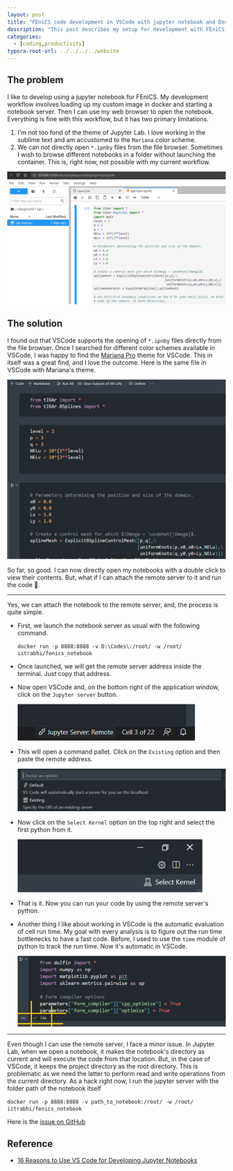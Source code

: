 ```yaml
---
layout: post
title: "FEniCS code development in VSCode with jupyter notebook and Docker."
description: "This post describes my setup for development with FEniCS and Docker in VSCode."
categories: 
  - [coding,productivity]
typora-root-url: ../../../../website
---
```


## The problem

I like to develop using a jupyter notebook for FEniCS. My development workflow involves loading up my custom image in docker and starting a notebook server. Then I can use my web browser to open the notebook. Everything is fine with this workflow, but it has two primary limitations.

1. I'm not too fond of the theme of Jupyter Lab. I love working in the sublime text and am accustomed to the `Mariana` color scheme. 
2. We can not directly open `*.ipnby` files from the file browser. Sometimes I wish to browse different notebooks in a folder without launching the container. This is, right now, not possible with my current workflow.

![image-20220226170047101](/assets/images/image-20220226170047101.png)

## The solution

I found out that VSCode supports the opening of `*.ipnby` files directly from the file browser. Once I searched for different color schemes available in VSCode, I was happy to find the [Mariana Pro](https://marketplace.visualstudio.com/items?itemName=rickynormandeau.mariana-pro) theme for VSCode. This in itself was a great find, and I love the outcome. Here is the same file in VSCode with Mariana's theme.

![image-20220226170639588](/assets/images/image-20220226170639588.png)

So far, so good. I can now directly open my notebooks with a double click to view their contents. But, what if I can attach the remote server to it and run the code 🤩.

---

Yes, we can attach the notebook to the remote server, and, the process is quite simple. 

- First, we launch the notebook server as usual with the following command.

  ```
  docker run -p 8888:8888 -v D:\Codes\:/root/ -w /root/ iitrabhi/fenics_notebook
  ```

- Once launched, we will get the remote server address inside the terminal. Just copy that address.

- Now open VSCode and, on the bottom right of the application window, click on the `Jupyter server` button.

  ![image-20220226171418154](/assets/images/image-20220226171418154.png)

- This will open a command pallet. Click on the `Existing` option and then paste the remote address. 

  ![image-20220226171540958](/assets/images/image-20220226171540958.png)

- Now click on the `Select Kernel` option on the top right and select the first python from it.

  ![image-20220226171748655](/assets/images/image-20220226171748655.png)

- That is it. Now you can run your code by using the remote server's python.

- Another thing I like about working in VSCode is the automatic evaluation of cell run time. My goal with every analysis is to figure out the run time bottlenecks to have a fast code. Before, I used to use the `time` module of python to track the run time. Now it's automatic in VSCode.

  ![image-20220228115733497](/assets/images/image-20220228115733497.png)

---

Even though I can use the remote server, I face a minor issue. In Jupyter Lab, when we open a notebook, it makes the notebook's directory as current and will execute the code from that location. But, in the case of VSCode, it keeps the project directory as the root directory. This is problematic as we need the latter to perform read and write operations from the current directory. As a hack right now, I run the jupyter server with the folder path of the notebook itself

```
docker run -p 8888:8888 -v path_to_notebook:/root/ -w /root/ iitrabhi/fenics_notebook
```

Here is the [issue on GitHub](https://github.com/microsoft/vscode-jupyter/issues/8771)

## Reference

- [16 Reasons to Use VS Code for Developing Jupyter Notebooks](https://pbpython.com/vscode-notebooks.html)
